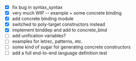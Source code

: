 - [x] fix bug in syntax_syntax
- [x] very much WIP -- example + some concrete binding
- [x] add concrete binding module
- [x] switched to poly-target constructors instead
- [x] implement binddep and add to concrete_bind
- [ ] add unification variables?
- [ ] examples for letrec, patterns, etc.
- [ ] some kind of sugar for generating concrete constructors
- [ ] add a full end-to-end language definition test
